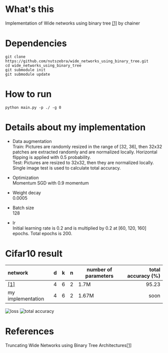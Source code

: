 # What's this
Implementation of Wide networks using binary tree [[1]][Paper] by chainer


# Dependencies

    git clone https://github.com/nutszebra/wide_networks_using_binary_tree.git
    cd wide_networks_using_binary_tree
    git submodule init
    git submodule update

# How to run
    python main.py -p ./ -g 0 

# Details about my implementation

* Data augmentation  
Train: Pictures are randomly resized in the range of [32, 36], then 32x32 patches are extracted randomly and are normalized locally. Horizontal flipping is applied with 0.5 probability.  
Test: Pictures are resized to 32x32, then they are normalized locally. Single image test is used to calculate total accuracy. 

* Optimization  
Momentum SGD with 0.9 momentum  

* Weight decay    
0.0005  

* Batch size  
128  

* lr  
Initial learning rate is 0.2 and is multiplied by 0.2 at [60, 120, 160] epochs. Total epochs is 200.

# Cifar10 result

| network              | d | k | n | number of parameters      | total accuracy (%) |
|:---------------------|---|---|---|---------------------------|-------------------:|
| [[1]][Paper]         | 4 | 6 | 2 | 1.7M                      | 95.23              |
| my implementation    | 4 | 6 | 2 | 1.67M                     | soon               |


<img src="https://github.com/nutszebra/wide_networks_using_binary_tree/blob/master/loss.jpg" alt="loss" title="loss">
<img src="https://github.com/nutszebra/wide_networks_using_binary_tree/blob/master/accuracy.jpg" alt="total accuracy" title="total accuracy">

# References  
Truncating Wide Networks using Binary Tree Architectures[[1]][Paper]  

[paper]: https://arxiv.org/abs/1704.00509 "Paper"
